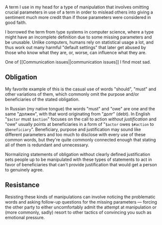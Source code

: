 ---
---

A term I use in my head for a type of manipulation that involves omitting crucial parameters in use of a term in order to mislead others into giving a sentiment much more credit than if those parameters were considered in good faith.

I borrowed the term from type systems in computer science, where a type might have an incomplete definition due to some missing parameters and be unusable. Unlike computers, humans rely on statistical usage a lot, and thus work out many harmful "default settings" that later get abused by those who know what they are, or, worse, can influence what they are.

One of [[Communication issues||communication issues]] I find most sad.
## Obligation

My favorite example of this is the casual use of words "should", "must" and other variations of them, which commonly omit the purpose and/or beneficiaries of the stated obligation.

In Russian (my native tongue) the words "must" and "owe" are one and the same "должен", with that word originating from "долг" (debt). In English "`$actor` must `$action`" focuses on the call to action _without justification_ and "owe" usually points at beneficiaries in a form of "`$actor` owes `$#action` to `$beneficiary`". Beneficiary, purpose and justification may sound like different parameters and too much to disclose with every use of these common words, but they're quite commonly connected enough that stating all of them is redundant and unnecessary.

Normalizing statements of obligation without clearly defined justification sets people up to be manipulated with these types of statements to act in favor of beneficiaries that can't provide justification that would get a person to genuinely agree.

## Resistance

Resisting these kinds of manipulations can involve noticing the problematic words and asking follow-up questions for the missing parameters — forcing the other party to either uncomfortably admit the attempt at manipulation or (more commonly, sadly) resort to other tactics of convincing you such as emotional pressure.